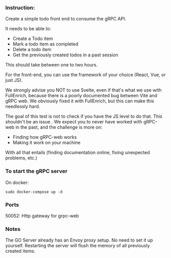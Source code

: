 ### Instruction:
Create a simple todo front end to consume the gRPC API. 

It needs to be able to:
* Create a Todo item
* Mark a todo item as completed
* Delete a todo item
* Get the previously created todos in a past session

This should take between one to two hours.

For the front-end, you can use the framework of your choice (React, Vue, or just JS). 

We strongly advise you NOT to use Svelte, even if that's what we use with FullEnrich, because there is a poorly documented bug between Vite and gRPC web. We obviously fixed it with FullEnrich, but this can make this needlessly hard.

The goal of this test is not to check if you have the JS level to do that. This shouldn't be an issue
. 
We expect you to never have worked with gRPC-web in the past, and the challenge is more on:
* Finding how gRPC-web works
* Making it work on your machine

With all that entails (finding documentation online, fixing unexpected problems, etc.)

### To start the gRPC server
On docker:
```console
sudo docker-compose up -d
```

### Ports
50052: Http gateway for grpc-web

### Notes 
The GO Server already has an Envoy proxy setup. No need to set it up yourself.
Restarting the server will flush the memory of all previously created items.
